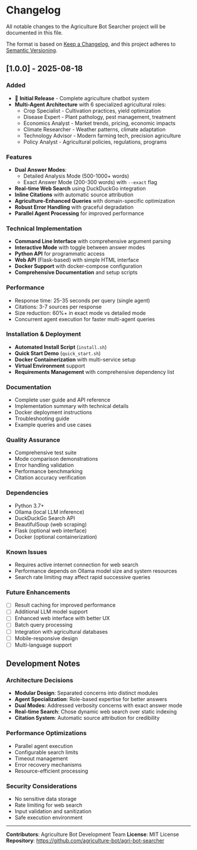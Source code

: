 # Changelog

All notable changes to the Agriculture Bot Searcher project will be documented in this file.

The format is based on [Keep a Changelog](https://keepachangelog.com/en/1.0.0/),
and this project adheres to [Semantic Versioning](https://semver.org/spec/v2.0.0.html).

## [1.0.0] - 2025-08-18

### Added
- 🎉 **Initial Release** - Complete agriculture chatbot system
- **Multi-Agent Architecture** with 6 specialized agricultural roles:
  - Crop Specialist - Cultivation practices, yield optimization
  - Disease Expert - Plant pathology, pest management, treatment
  - Economics Analyst - Market trends, pricing, economic impacts
  - Climate Researcher - Weather patterns, climate adaptation
  - Technology Advisor - Modern farming tech, precision agriculture
  - Policy Analyst - Agricultural policies, regulations, programs

### Features
- **Dual Answer Modes**:
  - Detailed Analysis Mode (500-1000+ words)
  - Exact Answer Mode (200-300 words) with `--exact` flag
- **Real-time Web Search** using DuckDuckGo integration
- **Inline Citations** with automatic source attribution
- **Agriculture-Enhanced Queries** with domain-specific optimization
- **Robust Error Handling** with graceful degradation
- **Parallel Agent Processing** for improved performance

### Technical Implementation
- **Command Line Interface** with comprehensive argument parsing
- **Interactive Mode** with toggle between answer modes
- **Python API** for programmatic access
- **Web API** (Flask-based) with simple HTML interface
- **Docker Support** with docker-compose configuration
- **Comprehensive Documentation** and setup scripts

### Performance
- Response time: 25-35 seconds per query (single agent)
- Citations: 3-7 sources per response
- Size reduction: 60%+ in exact mode vs detailed mode
- Concurrent agent execution for faster multi-agent queries

### Installation & Deployment
- **Automated Install Script** (`install.sh`)
- **Quick Start Demo** (`quick_start.sh`)
- **Docker Containerization** with multi-service setup
- **Virtual Environment** support
- **Requirements Management** with comprehensive dependency list

### Documentation
- Complete user guide and API reference
- Implementation summary with technical details
- Docker deployment instructions
- Troubleshooting guide
- Example queries and use cases

### Quality Assurance
- Comprehensive test suite
- Mode comparison demonstrations
- Error handling validation
- Performance benchmarking
- Citation accuracy verification

### Dependencies
- Python 3.7+
- Ollama (local LLM inference)
- DuckDuckGo Search API
- BeautifulSoup (web scraping)
- Flask (optional web interface)
- Docker (optional containerization)

### Known Issues
- Requires active internet connection for web search
- Performance depends on Ollama model size and system resources
- Search rate limiting may affect rapid successive queries

### Future Enhancements
- [ ] Result caching for improved performance
- [ ] Additional LLM model support
- [ ] Enhanced web interface with better UX
- [ ] Batch query processing
- [ ] Integration with agricultural databases
- [ ] Mobile-responsive design
- [ ] Multi-language support

## Development Notes

### Architecture Decisions
- **Modular Design**: Separated concerns into distinct modules
- **Agent Specialization**: Role-based expertise for better answers
- **Dual Modes**: Addressed verbosity concerns with exact answer mode
- **Real-time Search**: Chose dynamic web search over static indexing
- **Citation System**: Automatic source attribution for credibility

### Performance Optimizations
- Parallel agent execution
- Configurable search limits
- Timeout management
- Error recovery mechanisms
- Resource-efficient processing

### Security Considerations
- No sensitive data storage
- Rate limiting for web search
- Input validation and sanitization
- Safe execution environment

---

**Contributors**: Agriculture Bot Development Team
**License**: MIT License
**Repository**: https://github.com/agriculture-bot/agri-bot-searcher
